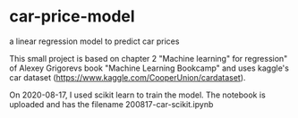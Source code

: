 # car-price-model
a linear regression model to predict car prices

This small project is based on chapter 2 "Machine learning" for regression" of Alexey Grigorevs book "Machine Learning Bookcamp" and uses kaggle's car dataset (https://www.kaggle.com/CooperUnion/cardataset).


On 2020-08-17, I used scikit learn to train the model. The notebook is uploaded and has the filename 200817-car-scikit.ipynb
